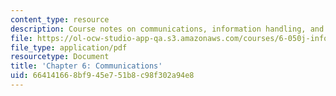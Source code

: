 ```yaml
---
content_type: resource
description: Course notes on communications, information handling, and channel capacity.
file: https://ol-ocw-studio-app-qa.s3.amazonaws.com/courses/6-050j-information-and-entropy-spring-2008/664141668bf945e751b8c98f302a94e8_MIT6_050JS08_chapter6.pdf
file_type: application/pdf
resourcetype: Document
title: 'Chapter 6: Communications'
uid: 66414166-8bf9-45e7-51b8-c98f302a94e8
---
```

